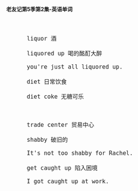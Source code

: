 #### 老友记第5季第2集-英语单词

<div style="font-size: 18px">
<br />

```
      liquor 酒

      liquored up 喝的酩酊大醉

      you're just all liquored up.

      diet 日常饮食

      diet coke 无糖可乐



      trade center 贸易中心

      shabby 破旧的

      It's not too shabby for Rachel.

      get caught up 陷入困境

      I got caught up at work.



```
<br />
</div>
